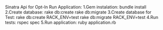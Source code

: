 Sinatra Api for Opt-In
Run Application:
1.Gem instalation: bundle install
2.Create database: rake db:create rake db:migrate
3.Create database for Test: rake db:create RACK_ENV=test rake db:migrate RACK_ENV=test 
4.Run tests: rspec spec
5.Run application: ruby application.rb